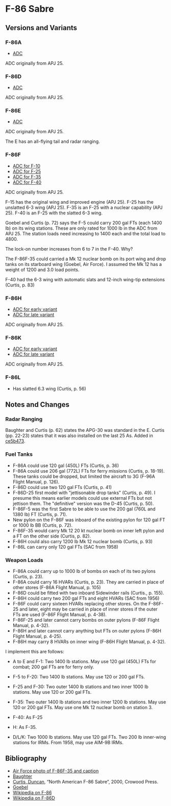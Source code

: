 # F-86 Sabre

## Versions and Variants

### F-86A

- [ADC](F-86A.json)

ADC originally from APJ 25.

### F-86D

- [ADC](F-86D.json)

ADC originally from APJ 25.

### F-86E

- [ADC](F-86E.json)

ADC originally from APJ 25.

The E has an all-flying tail and radar ranging.

### F-86F

- [ADC for F-10](F-86F-10.json)
- [ADC for F-25](F-86F-25.json)
- [ADC for F-35](F-86F-35.json)
- [ADC for F-40](F-86F-40.json)

ADC originally from APJ 25.

F-15 has the original wing and improved engine (APJ 25). F-25 has the unslatted 6-3 wing (APJ 25). F-35 is an F-25 with a nuclear capability (APJ 25). F-40 is an F-25 with the slatted 6-3 wing.

Goebel and Curtis (p. 72) says the F-5 could carry 200 gal FTs (each 1400 lb) on its wing stations. These are only rated for 1000 lb in the ADC from APJ 25. The station loads need increasing to 1400 each and the total load to 4800.

The lock-on number increases from 6 to 7 in the F-40. Why?

The F-86F-35 could carried a Mk 12 nuclear bomb on its port wing and drop tanks on its starboard wing (Goebel, Air Force). I assumed the Mk 12 has a weight of 1200 and 3.0 load points.

F-40 had the 6-3 wing with automatic slats and 12-inch wing-tip extensions (Curtis, p. 83)

### F-86H

- [ADC for early variant](F-86H%20(Early).json)
- [ADC for late variant](F-86H%20(Late).json)

ADC originally from APJ 25.

### F-86K

- [ADC for early variant](F-86K%20(Early).json)
- [ADC for late variant](F-86K%20(Late).json)

ADC originally from APJ 25.

### F-86L

- Has slatted 6.3 wing (Curtis, p. 56)

## Notes and Changes

### Radar Ranging

Baughter and Curtis (p. 62) states the APG-30 was standard in the E. Curtis (pp. 22-23) states that it was also installed on the last 25 As. Added in [ce5b473](https://github.com/alanwatsonforster/apxo/commit/ce5b473f08b4a4c616437a8f971983efbad2f73e).

### Fuel Tanks

- F-86A could use 120 gal (450L) FTs (Curtis, p. 36)
- F-86A could use 206 gal (772L) FTs for ferry missions (Curtis, p. 18-19). These tanks could be dropped, but limited the aircraft to 3G (F-96A Flight Manual, p. 126).
- F-86D could use two 120 gal FTs (Curtis, p. 41)
- F-86D-25 first model with "jettisonable drop tanks" (Curtis, p. 49). I presume this means earlier models could use external FTs but not jettison them. The "definitive" version was the D-45 (Curtis, p. 50).
- F-86F-5 was the first Sabre to be able to use the 200 gal (760L and 1380 lb) FT (Curtis, p. 71).
- New pylon on the F-86F was inboard of the existing pylon for 120 gal FT or 1000 lb BB (Curtis, p. 72).
- F-86F-35 would carry Mk 12 20 kt nuclear bomb on inner left pylon and a FT on the other side (Curtis, p. 82).
- F-86H could also carry 1200 lb Mk 12 nuclear bomb (Curtis, p. 93)
- F-86L can carry only 120 gal FTs (SAC from 1958)

### Weapon Loads

- F-86A could carry up to 1000 lb of bombs on each of its two pylons (Curtis, p. 23).
- F-86A could carry 16 HVARs (Curtis, p. 23). They are carried in place of other stores (F-86A Flight Manual, p. 105)
- F-86D could be fitted with two inboard Sidewinder rails (Curtis., p. 155).
- F-86H could carry two 200 gal FTs and eight HVARs (SAC from 1956)
- F-86F could carry sixteen HVARs replacing other stores. On the F-86F-25 and later, eight may be carried in place of inner stores if the outer FTs are used (F-86F Flight Manual, p. 4-38).
- F-86F-25 and later cannot carry bombs on outer pylons (F-86F Flight Manual, p. 4-32).
- F-86H and later cannot carry anything but FTs on outer pylons (F-86H Flight Manual, p. 4-25).
- F-86H may carry 8 HVARs on inner wing (F-86H Flight Manual, p. 4-32).

I implement this are follows:

- A to E and F-1: Two 1400 lb stations. May use 120 gal (450L) FTs for combat; 200 gal FTs are for ferry only.
- F-5 to F-20: Two 1400 lb stations. May use 120 or 200 gal FTs.
- F-25 and F-30: Two outer 1400 lb stations and two inner 1000 lb stations. May use 120 or 200 gal FTs.
- F-35: Two outer 1400 lb stations and two inner 1200 lb stations. May use 120 or 200 gal FTs. May use one Mk 12 nuclear bomb on station 3.
- F-40: As F-25
- H: As F-35.

- D/L/K: Two 1000 lb stations. May use 120 gal FTs. Two 200 lb inner-wing stations for IRMs. From 1958, may use AIM-9B IRMs.

## Bibliography

- [Air Force photo of F-86F-35 and caption](https://www.af.mil/News/Photos.aspx?igphoto=2000593829)
- [Baughter](http://www.joebaugher.com/usaf_fighters/p86.html)
- [Curtis, Duncan](https://www.amazon.com/North-American-Sabre-Crowood-Aviation/dp/1861263589), “North American F-86 Sabre”, 2000, Crowood Press.
- [Goebel](http://airvectors.net/avf86.html)
- [Wikipedia on F-86](https://en.wikipedia.org/wiki/North_American_F-86_Sabre)
- [Wikipedia on F-86D](https://en.wikipedia.org/wiki/North_American_F-86D_Sabre)


